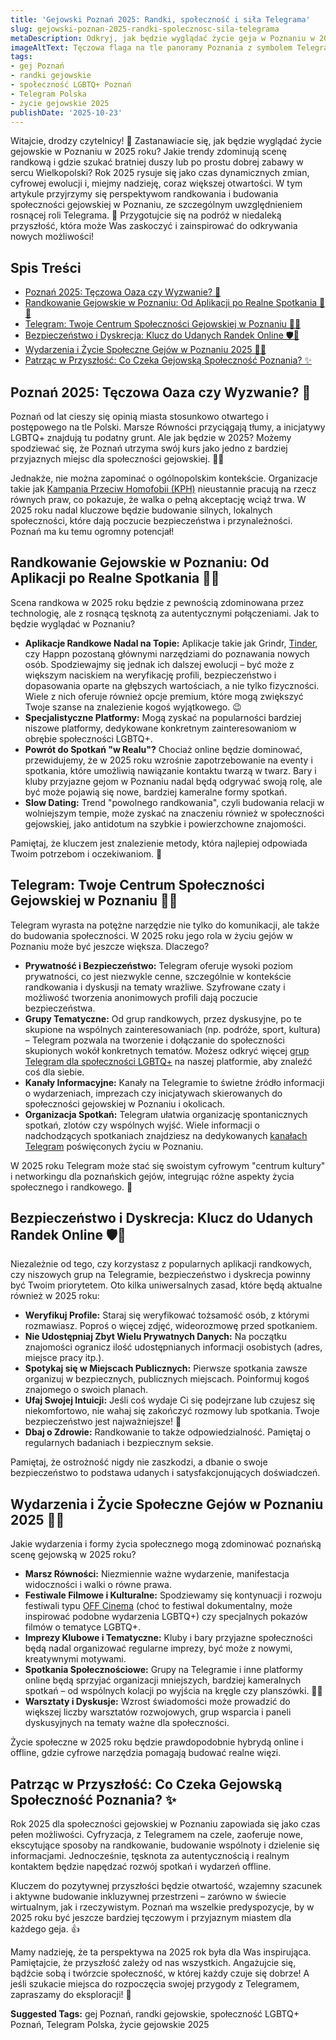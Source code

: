 ```yaml
---
title: 'Gejowski Poznań 2025: Randki, społeczność i siła Telegrama'
slug: gejowski-poznan-2025-randki-spolecznosc-sila-telegrama
metaDescription: Odkryj, jak będzie wyglądać życie geja w Poznaniu w 2025! Analizujemy trendy w randkowaniu, rosnącą rolę Telegrama i przyszłość społeczności LGBTQ+.
imageAltText: Tęczowa flaga na tle panoramy Poznania z symbolem Telegrama, symbolizująca życie gejowskie w mieście w 2025 roku.
tags:
- gej Poznań
- randki gejowskie
- społeczność LGBTQ+ Poznań
- Telegram Polska
- życie gejowskie 2025
publishDate: '2025-10-23'
---
```


Witajcie, drodzy czytelnicy! 👋 Zastanawiacie się, jak będzie wyglądać życie gejowskie w Poznaniu w 2025 roku? Jakie trendy zdominują scenę randkową i gdzie szukać bratniej duszy lub po prostu dobrej zabawy w sercu Wielkopolski? Rok 2025 rysuje się jako czas dynamicznych zmian, cyfrowej ewolucji i, miejmy nadzieję, coraz większej otwartości. W tym artykule przyjrzymy się perspektywom randkowania i budowania społeczności gejowskiej w Poznaniu, ze szczególnym uwzględnieniem rosnącej roli Telegrama. 🚀 Przygotujcie się na podróż w niedaleką przyszłość, która może Was zaskoczyć i zainspirować do odkrywania nowych możliwości!

## Spis Treści

- [Poznań 2025: Tęczowa Oaza czy Wyzwanie? 🌈](#poznań-2025-tęczowa-oaza-czy-wyzwanie-)
- [Randkowanie Gejowskie w Poznaniu: Od Aplikacji po Realne Spotkania 💖📲](#randkowanie-gejowskie-w-poznaniu-od-aplikacji-po-realne-spotkania-)
- [Telegram: Twoje Centrum Społeczności Gejowskiej w Poznaniu 💬🔗](#telegram-twoje-centrum-społeczności-gejowskiej-w-poznaniu-)
- [Bezpieczeństwo i Dyskrecja: Klucz do Udanych Randek Online 🛡️🤫](#bezpieczeństwo-i-dyskrecja-klucz-do-udanych-randek-online-)
- [Wydarzenia i Życie Społeczne Gejów w Poznaniu 2025 🎉🤝](#wydarzenia-i-życie-społeczne-gejów-w-poznaniu-2025--)
- [Patrząc w Przyszłość: Co Czeka Gejowską Społeczność Poznania? ✨](#patrząc-w-przyszłość-co-czeka-gejowską-społeczność-poznania-)

## Poznań 2025: Tęczowa Oaza czy Wyzwanie? 🌈

Poznań od lat cieszy się opinią miasta stosunkowo otwartego i postępowego na tle Polski. Marsze Równości przyciągają tłumy, a inicjatywy LGBTQ+ znajdują tu podatny grunt. Ale jak będzie w 2025? Możemy spodziewać się, że Poznań utrzyma swój kurs jako jedno z bardziej przyjaznych miejsc dla społeczności gejowskiej. 🏳️‍🌈

Jednakże, nie można zapominać o ogólnopolskim kontekście. Organizacje takie jak [Kampania Przeciw Homofobii (KPH)](https://kph.org.pl/) nieustannie pracują na rzecz równych praw, co pokazuje, że walka o pełną akceptację wciąż trwa. W 2025 roku nadal kluczowe będzie budowanie silnych, lokalnych społeczności, które dają poczucie bezpieczeństwa i przynależności. Poznań ma ku temu ogromny potencjał!

## Randkowanie Gejowskie w Poznaniu: Od Aplikacji po Realne Spotkania 💖📲

Scena randkowa w 2025 roku będzie z pewnością zdominowana przez technologię, ale z rosnącą tęsknotą za autentycznymi połączeniami. Jak to będzie wyglądać w Poznaniu?

*   **Aplikacje Randkowe Nadal na Topie:** Aplikacje takie jak Grindr, [Tinder](https://tinder.com/), czy Happn pozostaną głównymi narzędziami do poznawania nowych osób. Spodziewajmy się jednak ich dalszej ewolucji – być może z większym naciskiem na weryfikację profili, bezpieczeństwo i dopasowania oparte na głębszych wartościach, a nie tylko fizyczności. Wiele z nich oferuje również opcje premium, które mogą zwiększyć Twoje szanse na znalezienie kogoś wyjątkowego. 😉
*   **Specjalistyczne Platformy:** Mogą zyskać na popularności bardziej niszowe platformy, dedykowane konkretnym zainteresowaniom w obrębie społeczności LGBTQ+.
*   **Powrót do Spotkań "w Realu"?** Chociaż online będzie dominować, przewidujemy, że w 2025 roku wzrośnie zapotrzebowanie na eventy i spotkania, które umożliwią nawiązanie kontaktu twarzą w twarz. Bary i kluby przyjazne gejom w Poznaniu nadal będą odgrywać swoją rolę, ale być może pojawią się nowe, bardziej kameralne formy spotkań.
*   **Slow Dating:** Trend "powolnego randkowania", czyli budowania relacji w wolniejszym tempie, może zyskać na znaczeniu również w społeczności gejowskiej, jako antidotum na szybkie i powierzchowne znajomości.

Pamiętaj, że kluczem jest znalezienie metody, która najlepiej odpowiada Twoim potrzebom i oczekiwaniom. 🧐

## Telegram: Twoje Centrum Społeczności Gejowskiej w Poznaniu 💬🔗

Telegram wyrasta na potężne narzędzie nie tylko do komunikacji, ale także do budowania społeczności. W 2025 roku jego rola w życiu gejów w Poznaniu może być jeszcze większa. Dlaczego?

*   **Prywatność i Bezpieczeństwo:** Telegram oferuje wysoki poziom prywatności, co jest niezwykle cenne, szczególnie w kontekście randkowania i dyskusji na tematy wrażliwe. Szyfrowane czaty i możliwość tworzenia anonimowych profili dają poczucie bezpieczeństwa.
*   **Grupy Tematyczne:** Od grup randkowych, przez dyskusyjne, po te skupione na wspólnych zainteresowaniach (np. podróże, sport, kultura) – Telegram pozwala na tworzenie i dołączanie do społeczności skupionych wokół konkretnych tematów. Możesz odkryć więcej [grup Telegram dla społeczności LGBTQ+](/grupy/lgbtq) na naszej platformie, aby znaleźć coś dla siebie.
*   **Kanały Informacyjne:** Kanały na Telegramie to świetne źródło informacji o wydarzeniach, imprezach czy inicjatywach skierowanych do społeczności gejowskiej w Poznaniu i okolicach.
*   **Organizacja Spotkań:** Telegram ułatwia organizację spontanicznych spotkań, zlotów czy wspólnych wyjść. Wiele informacji o nadchodzących spotkaniach znajdziesz na dedykowanych [kanałach Telegram](/kanaly) poświęconych życiu w Poznaniu.

W 2025 roku Telegram może stać się swoistym cyfrowym "centrum kultury" i networkingu dla poznańskich gejów, integrując różne aspekty życia społecznego i randkowego. 🤩

## Bezpieczeństwo i Dyskrecja: Klucz do Udanych Randek Online 🛡️🤫

Niezależnie od tego, czy korzystasz z popularnych aplikacji randkowych, czy niszowych grup na Telegramie, bezpieczeństwo i dyskrecja powinny być Twoim priorytetem. Oto kilka uniwersalnych zasad, które będą aktualne również w 2025 roku:

*   **Weryfikuj Profile:** Staraj się weryfikować tożsamość osób, z którymi rozmawiasz. Poproś o więcej zdjęć, wideorozmowę przed spotkaniem.
*   **Nie Udostępniaj Zbyt Wielu Prywatnych Danych:** Na początku znajomości ogranicz ilość udostępnianych informacji osobistych (adres, miejsce pracy itp.).
*   **Spotykaj się w Miejscach Publicznych:** Pierwsze spotkania zawsze organizuj w bezpiecznych, publicznych miejscach. Poinformuj kogoś znajomego o swoich planach.
*   **Ufaj Swojej Intuicji:** Jeśli coś wydaje Ci się podejrzane lub czujesz się niekomfortowo, nie wahaj się zakończyć rozmowy lub spotkania. Twoje bezpieczeństwo jest najważniejsze! 🙏
*   **Dbaj o Zdrowie:** Randkowanie to także odpowiedzialność. Pamiętaj o regularnych badaniach i bezpiecznym seksie.

Pamiętaj, że ostrożność nigdy nie zaszkodzi, a dbanie o swoje bezpieczeństwo to podstawa udanych i satysfakcjonujących doświadczeń.

## Wydarzenia i Życie Społeczne Gejów w Poznaniu 2025 🎉🤝

Jakie wydarzenia i formy życia społecznego mogą zdominować poznańską scenę gejowską w 2025 roku?

*   **Marsz Równości:** Niezmiennie ważne wydarzenie, manifestacja widoczności i walki o równe prawa.
*   **Festiwale Filmowe i Kulturalne:** Spodziewamy się kontynuacji i rozwoju festiwali typu [OFF Cinema](https://offcinema.pl/) (choć to festiwal dokumentalny, może inspirować podobne wydarzenia LGBTQ+) czy specjalnych pokazów filmów o tematyce LGBTQ+.
*   **Imprezy Klubowe i Tematyczne:** Kluby i bary przyjazne społeczności będą nadal organizować regularne imprezy, być może z nowymi, kreatywnymi motywami.
*   **Spotkania Społecznościowe:** Grupy na Telegramie i inne platformy online będą sprzyjać organizacji mniejszych, bardziej kameralnych spotkań – od wspólnych kolacji po wyjścia na kręgle czy planszówki. 🎲🎳
*   **Warsztaty i Dyskusje:** Wzrost świadomości może prowadzić do większej liczby warsztatów rozwojowych, grup wsparcia i paneli dyskusyjnych na tematy ważne dla społeczności.

Życie społeczne w 2025 roku będzie prawdopodobnie hybrydą online i offline, gdzie cyfrowe narzędzia pomagają budować realne więzi.

## Patrząc w Przyszłość: Co Czeka Gejowską Społeczność Poznania? ✨

Rok 2025 dla społeczności gejowskiej w Poznaniu zapowiada się jako czas pełen możliwości. Cyfryzacja, z Telegramem na czele, zaoferuje nowe, ekscytujące sposoby na randkowanie, budowanie wspólnoty i dzielenie się informacjami. Jednocześnie, tęsknota za autentycznością i realnym kontaktem będzie napędzać rozwój spotkań i wydarzeń offline.

Kluczem do pozytywnej przyszłości będzie otwartość, wzajemny szacunek i aktywne budowanie inkluzywnej przestrzeni – zarówno w świecie wirtualnym, jak i rzeczywistym. Poznań ma wszelkie predyspozycje, by w 2025 roku być jeszcze bardziej tęczowym i przyjaznym miastem dla każdego geja. 👍

Mamy nadzieję, że ta perspektywa na 2025 rok była dla Was inspirująca. Pamiętajcie, że przyszłość zależy od nas wszystkich. Angażujcie się, bądźcie sobą i twórzcie społeczność, w której każdy czuje się dobrze! A jeśli szukacie miejsca do rozpoczęcia swojej przygody z Telegramem, zapraszamy do eksploracji! 🚀




**Suggested Tags:**
gej Poznań, randki gejowskie, społeczność LGBTQ+ Poznań, Telegram Polska, życie gejowskie 2025
